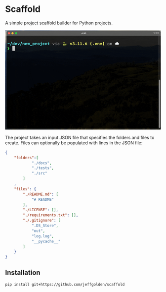 # Scaffold

A simple project scaffold builder for Python projects.

![img](scaffold_demo.gif)

The project takes an input JSON file that specifies the folders and files to create. Files can optionally be populated with lines in the JSON file:

```json
{
    "folders":[
            "./docs",
            "./tests",
            "./src"
        ]
    ,
    "files": {
        "./README.md": [
            "# README"
        ],
        "./LICENSE": [],
        "./requirements.txt": [],
        "./.gitignore": [
            ".DS_Store",
            "out",
            "log.log",
            "__pycache__"
        ]
    }
}
```

## Installation

```bash
pip install git+https://github.com/jeffgolden/scaffold
```
